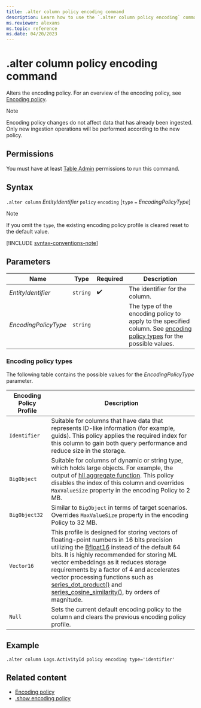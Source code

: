 ```yaml
---
title: .alter column policy encoding command
description: Learn how to use the `.alter column policy encoding` command to change the encoding policy.
ms.reviewer: alexans
ms.topic: reference
ms.date: 04/20/2023
---
```

# .alter column policy encoding command

Alters the encoding policy. For an overview of the encoding policy, see [Encoding policy](encoding-policy.md).

> [!NOTE]
> Encoding policy changes do not affect data that has already been ingested.
> Only new ingestion operations will be performed according to the new policy.

## Permissions

You must have at least [Table Admin](access-control/role-based-access-control.md) permissions to run this command.

## Syntax

`.alter column` *EntityIdentifier* `policy` `encoding` [`type` `=` *EncodingPolicyType*]

> [!NOTE]
> If you omit the `type`, the existing encoding policy profile is cleared reset to the default value.

[!INCLUDE [syntax-conventions-note](../includes/syntax-conventions-note.md)]

## Parameters

|Name|Type|Required|Description|
|--|--|--|--|
|*EntityIdentifier*| `string` | :heavy_check_mark:|The identifier for the column.|
|*EncodingPolicyType*| `string` ||The type of the encoding policy to apply to the specified column. See [encoding policy types](#encoding-policy-types) for the possible values.|

### Encoding policy types

The following table contains the possible values for the *EncodingPolicyType* parameter.

| Encoding Policy Profile | Description |
|--|--|
| `Identifier` | Suitable for columns that have data that represents ID-like information (for example, guids). This policy applies the required index for this column to gain both query performance and reduce size in the storage. |
| `BigObject` | Suitable for columns of dynamic or string type, which holds large objects. For example, the output of [hll aggregate function](../query/hll-aggregation-function.md). This policy disables the index of this column and overrides `MaxValueSize` property in the encoding Policy to 2 MB. |
| `BigObject32` | Similar to `BigObject` in terms of target scenarios. Overrides `MaxValueSize` property in the encoding Policy to 32 MB. |
| `Vector16` | This profile is designed for storing vectors of floating-point numbers in 16 bits precision utilizing the [Bfloat16](https://en.wikipedia.org/wiki/Bfloat16_floating-point_format) instead of the default 64 bits. It is highly recommended for storing ML vector embeddings as it reduces storage requirements by a factor of 4 and accelerates vector processing functions such as [series_dot_product()](../query/series-dot-product-function.md) and [series_cosine_similarity()](../query/series-cosine-similarity-function.md), by orders of magnitude. |
| `Null` | Sets the current default encoding policy to the column and clears the previous encoding policy profile. |

## Example

```kusto
.alter column Logs.ActivityId policy encoding type='identifier'
```

## Related content

* [Encoding policy](encoding-policy.md)
* [.show encoding policy](show-encoding-policy.md)
